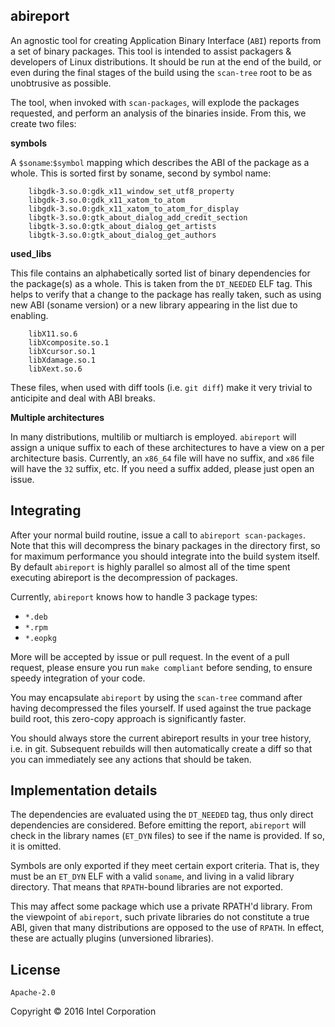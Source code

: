 abireport
----------

An agnostic tool for creating Application Binary Interface (`ABI`) reports from a set of binary packages. This tool is intended to assist packagers & developers of Linux distributions. It should be run at the end of the build, or even during the final stages of the build using the `scan-tree` root to be as unobtrusive as possible.

The tool, when invoked with `scan-packages`, will explode the packages requested, and perform an analysis of the binaries inside. From this, we create two files:

**symbols**

A `$soname`:`$symbol` mapping which describes the ABI of the package as a whole. This is sorted first by soname, second by symbol name:

        libgdk-3.so.0:gdk_x11_window_set_utf8_property
        libgdk-3.so.0:gdk_x11_xatom_to_atom
        libgdk-3.so.0:gdk_x11_xatom_to_atom_for_display
        libgtk-3.so.0:gtk_about_dialog_add_credit_section
        libgtk-3.so.0:gtk_about_dialog_get_artists
        libgtk-3.so.0:gtk_about_dialog_get_authors


**used_libs**

This file contains an alphabetically sorted list of binary dependencies for the package(s) as a whole. This is taken from the `DT_NEEDED` ELF tag. This helps to verify that a change to the package has really taken, such as using new ABI (soname version) or a new library appearing in the list due to enabling.

        libX11.so.6
        libXcomposite.so.1
        libXcursor.so.1
        libXdamage.so.1
        libXext.so.6


These files, when used with diff tools (i.e. `git diff`) make it very trivial to anticipite and deal with ABI breaks.

**Multiple architectures**

In many distributions, multilib or multiarch is employed. `abireport` will assign a unique suffix to each of these architectures to have a view on a per architecture basis. Currently, an `x86_64` file will have no suffix, and `x86` file will have the `32` suffix, etc. If you need a suffix added, please just open an issue.

Integrating
-----------

After your normal build routine, issue a call to `abireport scan-packages`. Note that this will decompress the binary packages in the directory first, so for maximum performance you should integrate into the build system itself. By default `abireport` is highly parallel so almost all of the time spent executing abireport is the decompression of packages.

Currently, `abireport` knows how to handle 3 package types:

 - `*.deb`
 - `*.rpm`
 - `*.eopkg`

More will be accepted by issue or pull request. In the event of a pull request, please ensure you run `make compliant` before sending, to ensure speedy integration of your code.

You may encapsulate `abireport` by using the `scan-tree` command after having decompressed the files yourself. If used against the true package build root, this zero-copy approach is significantly faster.

You should always store the current abireport results in your tree history, i.e. in git. Subsequent rebuilds will then automatically create a diff so that you can immediately see any actions that should be taken.


Implementation details
----------------------

The dependencies are evaluated using the `DT_NEEDED` tag, thus only direct dependencies are considered. Before emitting the report, `abireport` will check in the library names (`ET_DYN` files) to see if the name is provided. If so, it is omitted.

Symbols are only exported if they meet certain export criteria. That is, they must be an `ET_DYN` ELF with a valid `soname`, and living in a valid library directory. That means that `RPATH`-bound libraries are not exported.

This may affect some package which use a private RPATH'd library. From the viewpoint of `abireport`, such private libraries do not constitute a true ABI, given that many distributions are opposed to the use of `RPATH`. In effect, these are actually plugins (unversioned libraries).

License
-------

`Apache-2.0`

Copyright © 2016 Intel Corporation
